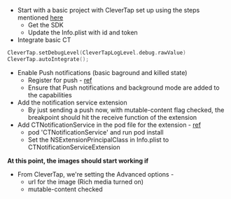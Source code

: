  - Start with a basic project with CleverTap set up using the steps mentioned [here](https://developer.clevertap.com/docs/ios-quickstart-guide#section-install-sdk)
	 - Get the SDK
	 - Update the Info.plist with id and token
- Integrate basic CT
```swift
CleverTap.setDebugLevel(CleverTapLogLevel.debug.rawValue)
CleverTap.autoIntegrate();
```
- Enable Push notifications (basic baground and killed state)
	- Register for push - [ref](https://github.com/sl2883/richpushonly/blob/3a1840254f91420f7359afd0440c39e905e8e621/RichPushOnly/AppDelegate.swift#L23)
	- Ensure that Push notifications and background mode are added to the capabilities
- Add the notification service extension
	- By just sending a push now, with mutable-content flag checked, the breakpoint should hit the receive function of the extension
- Add CTNotificationService in the pod file for the extension - [ref](https://github.com/CleverTap/CTNotificationService)
	- pod  'CTNotificationService' and run pod install
	- Set the NSExtensionPrincipalClass in Info.plist to CTNotificationServiceExtension

**At this point, the images should start working if**
- From CleverTap, we're setting the Advanced options -
	- url for the image (Rich media turned on)
	- mutable-content checked
